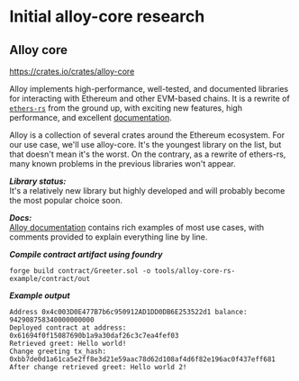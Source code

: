 # Initial alloy-core research

## Alloy core
https://crates.io/crates/alloy-core

Alloy implements high-performance, well-tested, and documented libraries for interacting with Ethereum and other EVM-based chains. It is a rewrite of [`ethers-rs`](https://github.com/gakonst/ethers-rs) from the ground up, with exciting new features, high performance, and excellent [documentation](https://docs.rs/alloy).

Alloy is a collection of several crates around the Ethereum ecosystem. For our use case, we'll use alloy-core. It's the youngest library on the list, but that doesn't mean it's the worst. On the contrary, as a rewrite of ethers-rs, many known problems in the previous libraries won't appear.

___Library status:___  
It's a relatively new library but highly developed and will probably become the most popular choice soon.

___Docs:___  
[Alloy documentation](https://alloy.rs/) contains rich examples of most use cases, with comments provided to explain everything line by line.


___Compile contract artifact using foundry___
```shell
forge build contract/Greeter.sol -o tools/alloy-core-rs-example/contract/out
```

___Example output___

```shell
Address 0x4c003D0E477B7b6c950912AD1DD0DB6E253522d1 balance: 942908758340000000000
Deployed contract at address: 0x61694f0f15087690b1a9a30daf26c3c7ea4fef03
Retrieved greet: Hello world!
Change greeting tx_hash: 0xbb7de0d1a61ca5e2ff8e3d21e59aac78d62d108af4d6f82e196ac0f437eff681
After change retrieved greet: Hello world 2!
```